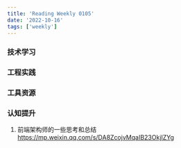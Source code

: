```yaml
---
title: 'Reading Weekly 0105'
date: '2022-10-16'
tags: ['weekly']
---
```


### 技术学习

### 工程实践

### 工具资源

### 认知提升

1. 前端架构师的一些思考和总结 https://mp.weixin.qq.com/s/DA8ZcojvMqaIB23OkjIZYg
